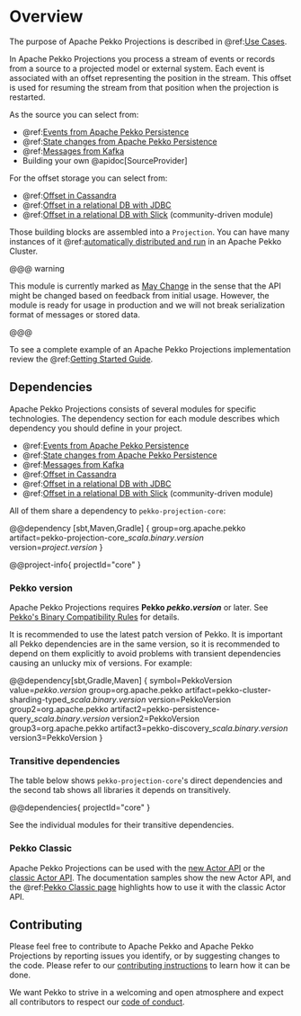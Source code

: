 # Overview

The purpose of Apache Pekko Projections is described in @ref:[Use Cases](use-cases.md).

In Apache Pekko Projections you process a stream of events or records from a source to a projected model or external system.
Each event is associated with an offset representing the position in the stream. This offset is used for
resuming the stream from that position when the projection is restarted.

As the source you can select from:

* @ref:[Events from Apache Pekko Persistence](eventsourced.md)
* @ref:[State changes from Apache Pekko Persistence](durable-state.md)
* @ref:[Messages from Kafka](kafka.md)
* Building your own @apidoc[SourceProvider]

For the offset storage you can select from:

* @ref:[Offset in Cassandra](cassandra.md)
* @ref:[Offset in a relational DB with JDBC](jdbc.md)
* @ref:[Offset in a relational DB with Slick](slick.md) (community-driven module)

Those building blocks are assembled into a `Projection`. You can have many instances of it
@ref:[automatically distributed and run](running.md) in an Apache Pekko Cluster.

@@@ warning

This module is currently marked as [May Change](https://pekko.apache.org/docs/pekko/current/common/may-change.html)
in the sense that the API might be changed based on feedback from initial usage.
However, the module is ready for usage in production and we will not break serialization format of 
messages or stored data.

@@@

To see a complete example of an Apache Pekko Projections implementation review the @ref:[Getting Started Guide](getting-started/index.md).

## Dependencies

Apache Pekko Projections consists of several modules for specific technologies. The dependency section for
each module describes which dependency you should define in your project.

* @ref:[Events from Apache Pekko Persistence](eventsourced.md)
* @ref:[State changes from Apache Pekko Persistence](durable-state.md)
* @ref:[Messages from Kafka](kafka.md)
* @ref:[Offset in Cassandra](cassandra.md)
* @ref:[Offset in a relational DB with JDBC](jdbc.md)
* @ref:[Offset in a relational DB with Slick](slick.md) (community-driven module)

All of them share a dependency to `pekko-projection-core`: 

@@dependency [sbt,Maven,Gradle] {
  group=org.apache.pekko
  artifact=pekko-projection-core_$scala.binary.version$
  version=$project.version$
}

@@project-info{ projectId="core" }

### Pekko version

Apache Pekko Projections requires **Pekko $pekko.version$** or later. See [Pekko's Binary Compatibility Rules](https://pekko.apache.org/docs/pekko/current/common/binary-compatibility-rules.html) for details.

It is recommended to use the latest patch version of Pekko. 
It is important all Pekko dependencies are in the same version, so it is recommended to depend on
them explicitly to avoid problems with transient dependencies causing an unlucky mix of versions. For example:

@@dependency[sbt,Gradle,Maven] {
  symbol=PekkoVersion
  value=$pekko.version$
  group=org.apache.pekko
  artifact=pekko-cluster-sharding-typed_$scala.binary.version$
  version=PekkoVersion
  group2=org.apache.pekko
  artifact2=pekko-persistence-query_$scala.binary.version$
  version2=PekkoVersion
  group3=org.apache.pekko
  artifact3=pekko-discovery_$scala.binary.version$
  version3=PekkoVersion
}

### Transitive dependencies

The table below shows `pekko-projection-core`'s direct dependencies and the second tab shows all libraries it depends on transitively.

@@dependencies{ projectId="core" }

See the individual modules for their transitive dependencies.

### Pekko Classic

Apache Pekko Projections can be used with the [new Actor API](https://pekko.apache.org/docs/pekko/current/typed/actors.html) or
the [classic Actor API](https://pekko.apache.org/docs/pekko/current/index-classic.html). The documentation samples
show the new Actor API, and the @ref:[Pekko Classic page](classic.md) highlights how to use it with the classic
Actor API.

## Contributing

Please feel free to contribute to Apache Pekko and Apache Pekko Projections by reporting issues you identify, or by suggesting changes to the code. Please refer to our [contributing instructions](https://github.com/akka/akka/blob/master/CONTRIBUTING.md) to learn how it can be done.

We want Pekko to strive in a welcoming and open atmosphere and expect all contributors to respect our [code of conduct](https://www.apache.org/foundation/policies/conduct.html).
